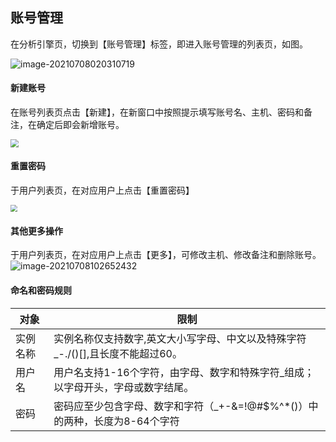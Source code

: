 ## 账号管理

在分析引擎页，切换到【账号管理】标签，即进入账号管理的列表页，如图。

![image-20210708020310719](https://qcloudimg.tencent-cloud.cn/raw/972cab928c0fc40e3c993ae6c0a648ff.png)



#### 新建账号

在账号列表页点击【新建】，在新窗口中按照提示填写账号名、主机、密码和备注，在确定后即会新增账号。

<img src="https://qcloudimg.tencent-cloud.cn/raw/4b514f7ddb3052810ba7ae0a4edbbe69.png" style="zoom:80%;" />

#### 重置密码

于用户列表页，在对应用户上点击【重置密码】

<img src="https://qcloudimg.tencent-cloud.cn/raw/6a499072aacd5c92a52bab783dc0180b.png" style="zoom:70%;" />

#### 其他更多操作

于用户列表页，在对应用户上点击【更多】，可修改主机、修改备注和删除账号。
![image-20210708102652432](https://qcloudimg.tencent-cloud.cn/raw/fa05accc337dd7322d46689c0b3f6d5f.png)

#### 命名和密码规则

| 对象     | 限制                                                         |
| -------- | ------------------------------------------------------------ |
| 实例名称 | 实例名称仅支持数字,英文大小写字母、中文以及特殊字符_-./()[],且长度不能超过60。 |
| 用户名   | 用户名支持1-16个字符，由字母、数字和特殊字符_组成；以字母开头，字母或数字结尾。 |
| 密码     | 密码应至少包含字母、数字和字符（_+-&=!@#$%^*()）中的两种，长度为8-64个字符 |
